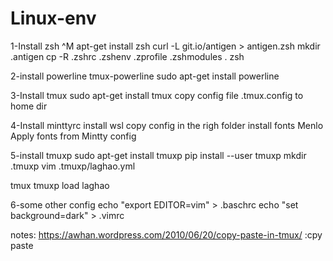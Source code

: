 # Linux-env
1-Install zsh ^M
apt-get install zsh
curl -L git.io/antigen > antigen.zsh
mkdir .antigen
cp -R .zshrc .zshenv .zprofile .zshmodules .
zsh

2-install powerline tmux-powerline
sudo apt-get install powerline

3-Install tmux
sudo apt-get install tmux
copy config file .tmux.config to home dir

4-Install minttyrc
install wsl
copy config in the righ folder
install fonts Menlo
Apply fonts from Mintty config

5-install tmuxp
sudo apt-get install tmuxp
pip install --user tmuxp
mkdir .tmuxp
vim .tmuxp/laghao.yml

tmux
tmuxp load laghao

6-some other config
echo "export EDITOR=vim" > .baschrc
echo "set background=dark" > .vimrc



notes:
https://awhan.wordpress.com/2010/06/20/copy-paste-in-tmux/ 		:cpy paste
